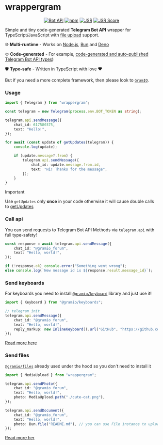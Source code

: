 # wrappergram

<div align="center">

[![Bot API](https://img.shields.io/badge/Bot%20API-7.7+-blue?logo=telegram&style=flat&labelColor=000&color=3b82f6)](https://core.telegram.org/bots/api)
[![npm](https://img.shields.io/npm/v/gramio?logo=npm&style=flat&labelColor=000&color=3b82f6)](https://www.npmjs.org/package/wrappergram)
[![JSR](https://jsr.io/badges/@gramio/wrappergram)](https://jsr.io/@gramio/wrappergram)
[![JSR Score](https://jsr.io/badges/@gramio/wrappergram/score)](https://jsr.io/@gramio/wrappergram)

</div>

Simple and tiny code-generated **Telegram Bot API** wrapper for TypeScript/JavaScript with [file upload](https://core.telegram.org/bots/api#sending-files) support.

🌐 **Multi-runtime** - Works on [Node.js](https://nodejs.org/), [Bun](https://bun.sh/) and [Deno](https://deno.com/)

⚙️ **Code-generated** - For example, [code-generated and auto-published Telegram Bot API types](https://github.com/gramiojs/types))

🛡️ **Type-safe** - Written in TypeScript with love ❤️

But if you need a more complete framework, then please look to [`GramIO`](https://gramio.dev/).

### Usage

```ts
import { Telegram } from "wrappergram";

const telegram = new Telegram(process.env.BOT_TOKEN as string);

telegram.api.sendMessage({
    chat_id: 617580375,
    text: "Hello!",
});

for await (const update of getUpdates(telegram)) {
    console.log(update);

    if (update.message?.from) {
        telegram.api.sendMessage({
            chat_id: update.message.from.id,
            text: "Hi! Thanks for the message",
        });
    }
}
```

> [!IMPORTANT]
> Use `getUpdates` only **once** in your code otherwise it will cause double calls to [getUpdates](https://core.telegram.org/bots/api#getupdates)

### Call api

You can send requests to Telegram Bot API Methods via `telegram.api` with full type-safety!

```ts
const response = await telegram.api.sendMessage({
    chat_id: "@gramio_forum",
    text: "Hello, world!",
});

if (!response.ok) console.error("Something went wrong");
else console.log(`New message id is ${response.result.message_id}`);
```

### Send keyboards

For keyboards you need to install [`@gramio/keyboard`](https://www.npmjs.com/package/@gramio/keyboards) library and just use it!

```ts
import { Keyboard } from "@gramio/keyboards";

// telegram init
telegram.api.sendMessage({
    chat_id: "@gramio_forum",
    text: "Hello, world!",
    reply_markup: new InlineKeyboard().url("GitHub", "https://github.com/gramiojs/wrappergram");
});
```

[Read more here](https://gramio.dev/keyboards/overview)

### Send files

[`@gramio/files`](https://gramio.dev/files/overview) already used under the hood so you don't need to install it

```ts
import { MediaUpload } from "wrappergram";

telegram.api.sendPhoto({
    chat_id: "@gramio_forum",
    text: "Hello, world!",
    photo: MediaUpload.path("./cute-cat.png"),
});

telegram.api.sendDocument({
    chat_id: "@gramio_forum",
    text: "Hello, world!",
    photo: Bun.file("README.md"), // you can use File instance to upload files
});
```

[Read more her](https://gramio.dev/files/overview)
